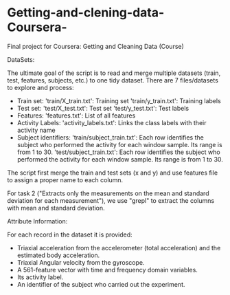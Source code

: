 # Getting-and-clening-data-Coursera-
Final project for Coursera: Getting and Cleaning Data (Course)

DataSets:

The ultimate goal of the script is to read and merge multiple datasets (train, test, features, subjects, etc.) to one tidy dataset. 
There are 7 files/datasets to explore and process:

- Train set:
	'train/X_train.txt': Training set
	'train/y_train.txt': Training labels
- Test set:
	'test/X_test.txt': Test set
	'test/y_test.txt': Test labels
- Features:
	'features.txt': List of all features
- Activity Labels:
	'activity_labels.txt': Links the class labels with their activity name
- Subject identifiers:
	'train/subject_train.txt': Each row identifies the subject who performed the activity for each window sample. Its range is from 1 to 30.
	'test/subject_train.txt': Each row identifies the subject who performed the activity for each window sample. Its range is from 1 to 30.

The script first merge the train and test sets (x and y) and use features file to assign a proper name to each column.

For task 2 ("Extracts only the measurements on the mean and standard deviation for each measurement"), we use "grepl" to extract the columns with mean and standard deviation.

Attribute Information:

For each record in the dataset it is provided:
- Triaxial acceleration from the accelerometer (total acceleration) and the estimated body acceleration.
- Triaxial Angular velocity from the gyroscope.
- A 561-feature vector with time and frequency domain variables.
- Its activity label.
- An identifier of the subject who carried out the experiment.
